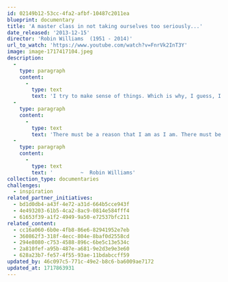 ```yaml
---
id: 02149b12-53cc-4fa2-afbf-10487c2011ea
blueprint: documentary
title: 'A master class in not taking ourselves too seriously...'
date_released: '2013-12-15'
director: 'Robin Williams  (1951 - 2014)'
url_to_watch: 'https://www.youtube.com/watch?v=FnrVk2InT3Y'
image: image-1717417104.jpeg
description:
  -
    type: paragraph
    content:
      -
        type: text
        text: 'I try to make sense of things. Which is why, I guess, I believe in destiny.'
  -
    type: paragraph
    content:
      -
        type: text
        text: 'There must be a reason that I am as I am. There must be."'
  -
    type: paragraph
    content:
      -
        type: text
        text: '         ~  Robin Williams'
collection_type: documentaries
challenges:
  - inspiration
related_partner_initiatives:
  - bd1d0db4-a43f-4e72-a31d-664b5cce943f
  - 4e493203-61b5-4ca2-8ac9-0814e584fff4
  - 61653f39-a1f2-4949-9a50-e72537bfc211
related_content:
  - cc16a060-6b0e-4fb8-86e6-82941952e7eb
  - 360862f3-318f-4ecc-804e-8baf0d2558cd
  - 294e8080-c753-4588-896c-6be5c13e534c
  - 2a810fef-a95b-487e-a681-9e2d3e9e3e60
  - 628a23b7-fe57-4f55-93ae-11bdabccff59
updated_by: 46c097c5-771c-49e2-b8c6-ba6009ae7172
updated_at: 1717863931
---
```

